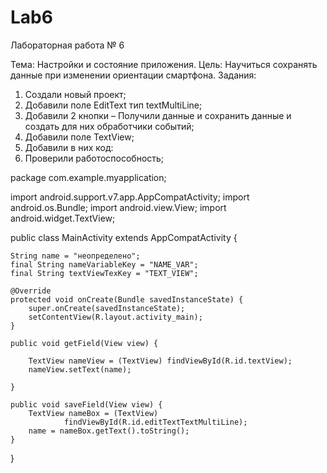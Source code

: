 # Lab6
Лабораторная работа № 6

Тема: Настройки и состояние приложения.
Цель: Научиться сохранять данные при изменении ориентации
смартфона.
Задания:
1. Создали новый проект;
2. Добавили поле EditText тип textMultiLine;
3. Добавили 2 кнопки – Получили данные и сохранить данные и
создать для них обработчики событий;
4. Добавили поле TextView;
5. Добавили в них код:
6. Проверили работоспособность;

package com.example.myapplication;

import android.support.v7.app.AppCompatActivity;
import android.os.Bundle;
import android.view.View;
import android.widget.TextView;

public class MainActivity extends AppCompatActivity {

    String name = "неопределено";
    final String nameVariableKey = "NAME_VAR";
    final String textViewTexKey = "TEXT_VIEW";

    @Override
    protected void onCreate(Bundle savedInstanceState) {
        super.onCreate(savedInstanceState);
        setContentView(R.layout.activity_main);
    }

    public void getField(View view) {

        TextView nameView = (TextView) findViewById(R.id.textView);
        nameView.setText(name);

    }

    public void saveField(View view) {
        TextView nameBox = (TextView)
                findViewById(R.id.editTextTextMultiLine);
        name = nameBox.getText().toString();
    }
}
